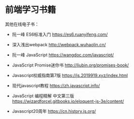 # 前端学习书籍

其他在线电子书：

- 阮一峰 ES6标准入门 https://es6.ruanyifeng.com/
- 深入浅出webpack http://webpack.wuhaolin.cn/
- 阮一峰 JavaScript https://wangdoc.com/javascript/

- JavaScript Promise迷你书 http://liubin.org/promises-book/
- Javascript权威指南第7版 https://js.2019919.xyz/index.html
- 现代javascript教程 https://zh.javascript.info/
- JavaScript 编程精解 中文第三版 https://wizardforcel.gitbooks.io/eloquent-js-3e/content/

- Javascript20周年 https://cn.history.js.org/

